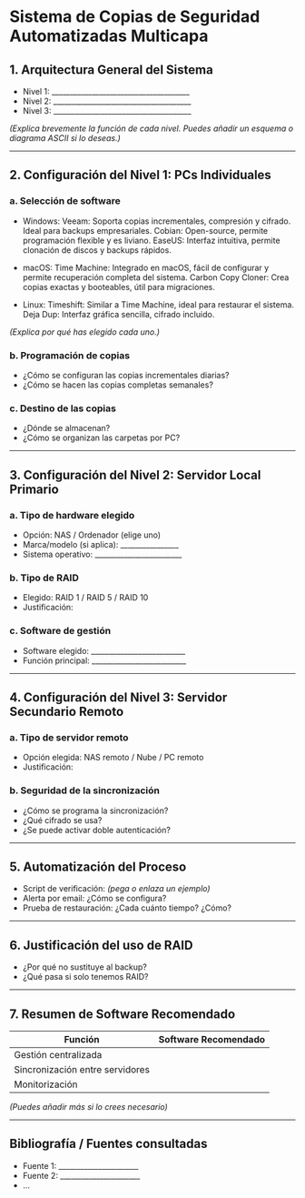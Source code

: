 # Sistema de Copias de Seguridad Automatizadas Multicapa

## 1. Arquitectura General del Sistema

- Nivel 1: ______________________________________
- Nivel 2: ______________________________________
- Nivel 3: ______________________________________

_(Explica brevemente la función de cada nivel. Puedes añadir un esquema o diagrama ASCII si lo deseas.)_

---

## 2. Configuración del Nivel 1: PCs Individuales

### a. Selección de software
- Windows: 
Veeam: Soporta copias incrementales, compresión y cifrado. Ideal para backups empresariales.
Cobian: Open-source, permite programación flexible y es liviano.
EaseUS: Interfaz intuitiva, permite clonación de discos y backups rápidos.

- macOS: 
Time Machine: Integrado en macOS, fácil de configurar y permite recuperación completa del sistema.
Carbon Copy Cloner: Crea copias exactas y booteables, útil para migraciones.

- Linux: 
Timeshift: Similar a Time Machine, ideal para restaurar el sistema.
Deja Dup: Interfaz gráfica sencilla, cifrado incluido.

_(Explica por qué has elegido cada uno.)_

### b. Programación de copias
- ¿Cómo se configuran las copias incrementales diarias?  
- ¿Cómo se hacen las copias completas semanales?

### c. Destino de las copias
- ¿Dónde se almacenan?  
- ¿Cómo se organizan las carpetas por PC?

---

## 3. Configuración del Nivel 2: Servidor Local Primario

### a. Tipo de hardware elegido
- Opción: NAS / Ordenador (elige uno)
- Marca/modelo (si aplica): ________________
- Sistema operativo: ________________________

### b. Tipo de RAID
- Elegido: RAID 1 / RAID 5 / RAID 10  
- Justificación:

### c. Software de gestión
- Software elegido: __________________________  
- Función principal: __________________________

---

## 4. Configuración del Nivel 3: Servidor Secundario Remoto

### a. Tipo de servidor remoto
- Opción elegida: NAS remoto / Nube / PC remoto  
- Justificación:

### b. Seguridad de la sincronización
- ¿Cómo se programa la sincronización?
- ¿Qué cifrado se usa?
- ¿Se puede activar doble autenticación?

---

## 5. Automatización del Proceso

- Script de verificación: _(pega o enlaza un ejemplo)_
- Alerta por email: ¿Cómo se configura?
- Prueba de restauración: ¿Cada cuánto tiempo? ¿Cómo?

---

## 6. Justificación del uso de RAID

- ¿Por qué no sustituye al backup?
- ¿Qué pasa si solo tenemos RAID?

---

## 7. Resumen de Software Recomendado

| Función                        | Software Recomendado     |
|-------------------------------|--------------------------|
| Gestión centralizada          |                          |
| Sincronización entre servidores|                          |
| Monitorización                |                          |

_(Puedes añadir más si lo crees necesario)_

---

## Bibliografía / Fuentes consultadas

- Fuente 1: ______________________
- Fuente 2: ______________________
- ...

